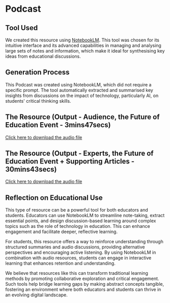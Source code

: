 # Podcast

## Tool Used
We created this resource using [NotebookLM](https://notebooklm.google.com/). This tool was chosen for its intuitive interface and its advanced capabilities in managing and analysing large sets of notes and information, which make it ideal for synthesising key ideas from educational discussions.

## Generation Process
This Podcast was created using NotebookLM, which did not require a specific prompt. The tool automatically extracted and summarised key insights from discussions on the impact of technology, particularly AI, on students' critical thinking skills.


## The Resource (Output - Audience, the Future of Education Event - 3mins47secs)

[Click here to download the audio file](resources/podcast.wav)

## The Resource (Output - Experts, the Future of Education Event + Supporting Articles - 30mins43secs)

[Click here to download the audio file](resources/podcastexperts.wav)


## Reflection on Educational Use

This type of resource can be a powerful tool for both educators and students. Educators can use NotebookLM to streamline note-taking, extract essential points, and design discussion-based learning around complex topics such as the role of technology in education. This can enhance engagement and facilitate deeper, reflective learning.

For students, this resource offers a way to reinforce understanding through structured summaries and audio discussions, providing alternative perspectives and encouraging active listening. By using NotebookLM in combination with audio resources, students can engage in interactive learning that enhances retention and understanding.

We believe that resources like this can transform traditional learning methods by promoting collaborative exploration and critical engagement. Such tools help bridge learning gaps by making abstract concepts tangible, fostering an environment where both educators and students can thrive in an evolving digital landscape.